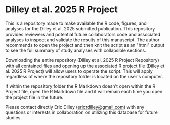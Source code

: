 # Dilley et al. 2025 R Project
This is a repository made to make available the R code, figures, and analyses for the Dilley et al. 2025 submitted publication.  This repository provides reviewers and potential future collaborators code and associated analyses to inspect and validate the results of this manuscript.  The author recommends to open the project and then knit the script as an "html" output to see the full summary of study analyses with collapsible sections.

Downloading the entire repository (Dilley et al. 2025 R Project Repository) with all contained files and opening up the associated R project file (Dilley et al. 2025 R Project) will allow users to operate the script.  This will apply regardless of where the repository folder is located on the user's computer.

If within the repository folder the R Markdown doesn't open within the R Project file, open the R Markdown file and it will remain each time you open the project file in the future.

Please contact directly Eric Dilley (ericrdilley@gmail.com) with any questions or interests in collaboration on utilizing this database for future studies.  
